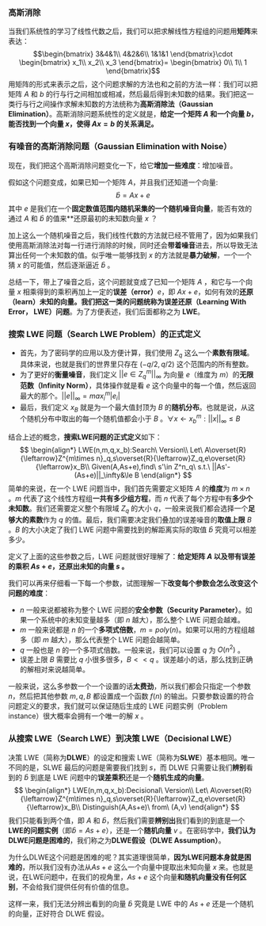 ### 高斯消除

当我们系统性的学习了线性代数之后，我们可以把求解线性方程组的问题用**矩阵**来表达：
$$\begin{bmatrix}
3&4&1\\
4&2&6\\
1&1&1
\end{bmatrix}\cdot \begin{bmatrix}
x_1\\
x_2\\
x_3
\end{bmatrix}= \begin{bmatrix}
0\\
1\\
1
\end{bmatrix}$$
用矩阵的形式来表示之后，这个问题求解的方法也和之前的方法一样：我们可以把矩阵 $A$ 和 $b$ 的行与行之间相加或相减，然后最后得到未知数的结果。我们把这一类行与行之间操作求解未知数的方法统称为**高斯消除法（Gaussian Elimination）**。高斯消除问题系统性的定义就是，**给定一个矩阵 $A$ 和一个向量 $b$，能否找到一个向量 $x$，使得 $Ax=b$ 的关系满足。**

### 有噪音的高斯消除问题（Gaussian Elimination with Noise）

现在，我们把这个高斯消除问题变化一下，给它**增加一些难度**：增加噪音。

假如这个问题变成，如果已知一个矩阵 $A$，并且我们还知道一个向量:
$$\hat{b} =Ax+e$$
其中 $e$ 是我们在一个**固定数值范围内随机采集的一个随机噪音向量**，能否有效的通过 $A$ 和 $\hat{b}$ 的值来**还原最初的未知数向量 $x$ ？

加上这么一个随机噪音之后，我们线性代数的方法就已经不管用了，因为如果我们使用高斯消除法对每一行进行消除的时候，同时还会**带着噪音**进去，所以导致无法算出任何一个未知数的值。似乎唯一能够找到 $x$ 的方法就是**暴力破解**，一个一个猜 $x$ 的可能值，然后逐渐逼近 $\hat{b}$ 。

总结一下，带上了噪音之后，这个问题就变成了已知一个矩阵 $A$ ，和它与一个向量 $x$ 相乘得到的乘积再加上一定的**误差（error）**$e$，即 $Ax+e$，如何有效的**还原（learn）未知的向量。我们把这一类的问题统称为误差还原（Learning With Error， LWE）问题**。为了方便表述，我们后面都称之为 **LWE**。


### 搜索 LWE 问题（Search LWE Problem）的正式定义

- 首先，为了密码学的应用以及方便计算，我们使用 $Z_q$ 这么一个**素数有限域**。具体来说，也就是我们的世界里只存在 $(-q/2,q/2)$ 这个范围内的所有整数。
- 为了更好的**衡量噪音**，我们定义 $||e\in Z^m_q||_\infty$ 为向量 $e$（维度为 $m$）的**无限范数（Infinity Norm）**，具体操作就是看 $e$ 这个向量中的每一个值，然后返回最大的那个。$||e||_\infty=max^m_i|e_i|$
- 最后，我们定义 $x_B$ 就是为一个最大值封顶为 $B$ 的**随机分布**。也就是说，从这个随机分布中取出的每一个随机值都会小于 $B$ 。$\forall x\gets x^m_b:||x||_\infty \le B$

结合上述的概念，**搜索LWE问题的正式定义**如下：
$$
\begin{align*}
LWE(n,m,q,x_b):Search\ Version\\
Let\ A\overset{R}{\leftarrow}Z^{m\times n}_q,s\overset{R}{\leftarrow}Z_q,e\overset{R}{\leftarrow}x_B\\
Given(A,As+e),find\ s'\in Z^n_q\ s.t.\ ||As'-(As+e)||_\infty&\le B
\end{align*}
$$
简单的来说，在一个 LWE 问题当中，我们首先需要定义矩阵 $A$ 的**维度**为 $m\times n$ 。$m$ 代表了这个线性方程组**一共有多少组方程**，而 $n$ 代表了每个方程中有**多少个未知数**。我们还需要定义整个有限域 $Z_q$ 的大小 $q$，一般来说我们都会选择一个**足够大的素数**作为 $q$ 的值。最后，我们需要决定我们叠加的误差噪音的**取值上限** $B$ 。$B$ 的大小决定了我们 LWE 问题中需要找到的解距离实际的取值 $\hat{b}$ 究竟可以相差多少。

定义了上面的这些参数之后，LWE 问题就很好理解了：**给定矩阵 $A$ 以及带有误差的乘积 $As+e$，还原出未知的向量 $s$ 。**

我们可以再来仔细看一下每一个参数，试图理解一下**改变每个参数会怎么改变这个问题的难度**：

- $n$ 一般来说都被称为整个 LWE 问题的**安全参数（Security Parameter）**。如果一个系统中的未知变量越多（即 $n$ 越大），那么整个 LWE 问题会越难。
- $m$ 一般来说都是 $n$ 的一个**多项式倍数**，$m=poly(n)$。如果可以用的方程组越多（即 $m$ 越大），那么代表整个 LWE 问题会越简单。
- $q$ 一般也是 $n$ 的一个多项式倍数。一般来说，我们可以设置 $q$ 为 $O(n^2)$ 。
- 误差上限 $B$ 需要比 $q$ 小很多很多，$B<<q$ 。误差越小的话，那么找到正确的解相对来说越简单。

一般来说，这么多参数一个一个设置的话**太费劲**，所以我们都会只指定一个参数 $n$，然后把其他参数 $m,q,B$ 都设置成一个函数 $f(n)$ 的输出。只要参数设置的符合问题定义的要求，我们就可以保证随后生成的 LWE 问题实例（Problem instance）很大概率会拥有一个唯一的解 $x$ 。

### 从搜索 LWE（Search LWE）到决策 LWE（Decisional LWE）

决策 LWE（简称为**DLWE**）的设定和搜索 LWE（简称为**SLWE**）基本相同。唯一不同的是，SLWE 最后的问题是需要我们找到 $s$，而 DLWE 只需要让我们**辨别**看到的 $\hat{b}$ 到底是 LWE 问题中的**误差乘积**还是一个**随机生成的向量**。
$$
\begin{align*}
LWE(n,m,q,x_b):Decisional\ Version\\
Let\ A\overset{R}{\leftarrow}Z^{m\times n}_q,s\overset{R}{\leftarrow}Z_q,e\overset{R}{\leftarrow}x_B\\
Distinguish(A,As+e)\ from\ (A,v)
\end{align*}
$$
我们只能看到两个值，即 $A$ 和 $\hat{b}$，然后我们需要**辨别出**我们看到的到底是一个**LWE的问题实例**（即$\hat{b}=As+e$），还是一个**随机向量** $v$ 。在密码学中，**我们认为DLWE问题是困难的**，我们称之为**DLWE假设（DLWE Assumption）**。

为什么DLWE这个问题是困难的呢？其实道理很简单，**因为LWE问题本身就是困难的**，所以我们没有办法从$As+e$ 这么一个向量中提取出未知向量 $x$ 来。也就是说，在LWE问题中，在我们的视角里，$As+e$ 这个向量**和随机向量没有任何区别**，不会给我们提供任何有价值的信息。

这样一来，我们无法分辨出看到的向量 $\hat{b}$ 究竟是 LWE 中的 $As+e$ 还是一个随机的向量，正好符合 DLWE 假设。